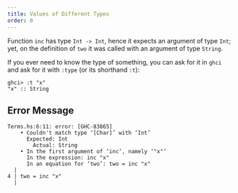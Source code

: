 ```yaml
---
title: Values of Different Types
order: 0
---
```


Function `inc` has type `Int -> Int`, hence it expects an argument
of type `Int`; yet, on the definition of `two` it was called with
an argument of type `String`.

If you ever need to know the type of something, you can ask for it in `ghci`
and ask for it with `:type` (or its shorthand `:t`):

```
ghci> :t "x"
"x" :: String
```

## Error Message

```
Terms.hs:6:11: error: [GHC-83865]
    • Couldn't match type ‘[Char]’ with ‘Int’
      Expected: Int
        Actual: String
    • In the first argument of ‘inc’, namely ‘"x"’
      In the expression: inc "x"
      In an equation for ‘two’: two = inc "x"
  |
4 | two = inc "x"
  |
```
